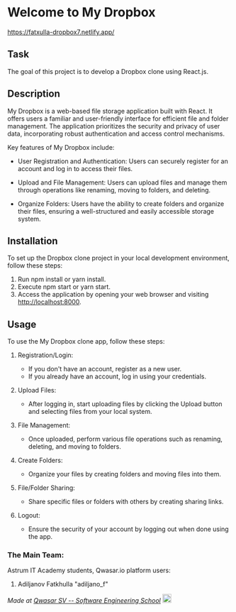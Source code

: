 # Welcome to My Dropbox
https://fatxulla-dropbox7.netlify.app/

## Task
The goal of this project is to develop a Dropbox clone using React.js.

## Description
My Dropbox is a web-based file storage application built with React. It offers users a familiar and user-friendly interface for efficient file and folder management. The application prioritizes the security and privacy of user data, incorporating robust authentication and access control mechanisms.

Key features of My Dropbox include:

- User Registration and Authentication:
  Users can securely register for an account and log in to access their files.

- Upload and File Management:
  Users can upload files and manage them through operations like renaming, moving to folders, and deleting.

- Organize Folders:
  Users have the ability to create folders and organize their files, ensuring a well-structured and easily accessible storage system.

## Installation
To set up the Dropbox clone project in your local development environment, follow these steps:

1. Run npm install or yarn install.
2. Execute npm start or yarn start.
3. Access the application by opening your web browser and visiting [http://localhost:8000](http://localhost:8000).

## Usage
To use the My Dropbox clone app, follow these steps:

1. Registration/Login:
   - If you don't have an account, register as a new user.
   - If you already have an account, log in using your credentials.

2. Upload Files:
   - After logging in, start uploading files by clicking the Upload button and selecting files from your local system.

3. File Management:
   - Once uploaded, perform various file operations such as renaming, deleting, and moving to folders.

4. Create Folders:
   - Organize your files by creating folders and moving files into them.

5. File/Folder Sharing:
   - Share specific files or folders with others by creating sharing links.

6. Logout:
   - Ensure the security of your account by logging out when done using the app.

### The Main Team:
Astrum IT Academy students, Qwasar.io platform users:

1. Adiljanov Fatkhulla "adiljano_f"


<span><i> Made at <a href='https://qwasar.io'>Qwasar SV -- Software Engineering School</a></i></span>
<span><img alt='Qwasar SV -- Software Engineering School logo' src='https://storage.googleapis.com/qwasar-public/qwasar-logo_50x50.png' width='20px'></span>